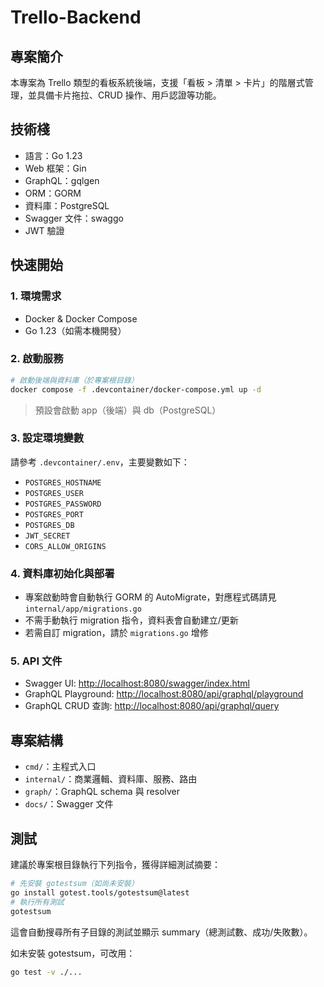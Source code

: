 # Trello-Backend

## 專案簡介
本專案為 Trello 類型的看板系統後端，支援「看板 > 清單 > 卡片」的階層式管理，並具備卡片拖拉、CRUD 操作、用戶認證等功能。

## 技術棧
- 語言：Go 1.23
- Web 框架：Gin
- GraphQL：gqlgen
- ORM：GORM
- 資料庫：PostgreSQL
- Swagger 文件：swaggo
- JWT 驗證

## 快速開始

### 1. 環境需求
- Docker & Docker Compose
- Go 1.23（如需本機開發）

### 2. 啟動服務
```bash
# 啟動後端與資料庫（於專案根目錄）
docker compose -f .devcontainer/docker-compose.yml up -d
```
> 預設會啟動 app（後端）與 db（PostgreSQL）

### 3. 設定環境變數
請參考 `.devcontainer/.env`，主要變數如下：
- `POSTGRES_HOSTNAME`
- `POSTGRES_USER`
- `POSTGRES_PASSWORD`
- `POSTGRES_PORT`
- `POSTGRES_DB`
- `JWT_SECRET`
- `CORS_ALLOW_ORIGINS`

### 4. 資料庫初始化與部署
- 專案啟動時會自動執行 GORM 的 AutoMigrate，對應程式碼請見 `internal/app/migrations.go`
- 不需手動執行 migration 指令，資料表會自動建立/更新
- 若需自訂 migration，請於 `migrations.go` 增修

### 5. API 文件
- Swagger UI: [http://localhost:8080/swagger/index.html](http://localhost:8080/swagger/index.html)
- GraphQL Playground: [http://localhost:8080/api/graphql/playground](http://localhost:8080/api/graphql/playground)
- GraphQL CRUD 查詢: [http://localhost:8080/api/graphql/query](http://localhost:8080/api/graphql/query)

## 專案結構
- `cmd/`：主程式入口
- `internal/`：商業邏輯、資料庫、服務、路由
- `graph/`：GraphQL schema 與 resolver
- `docs/`：Swagger 文件

## 測試
建議於專案根目錄執行下列指令，獲得詳細測試摘要：

```bash
# 先安裝 gotestsum（如尚未安裝）
go install gotest.tools/gotestsum@latest
# 執行所有測試
gotestsum
```
這會自動搜尋所有子目錄的測試並顯示 summary（總測試數、成功/失敗數）。

如未安裝 gotestsum，可改用：
```bash
go test -v ./...
```